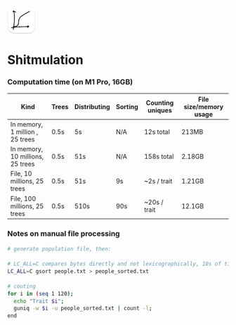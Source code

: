 <img src="README-AppIcon.png" width=64 />

# Shitmulation

### Computation time (on M1 Pro, 16GB)

| Kind                             | Trees | Distributing | Sorting | Counting uniques | File size/memory usage |
|----------------------------------|-------|--------------|---------|------------------|------------------------|
| In memory,  1 million , 25 trees |  0.5s |      5s      |   N/A   |     12s total    |          213MB         |
| In memory, 10 millions, 25 trees |  0.5s |     51s      |   N/A   |    158s total    |         2.18GB         |
| File,      10 millions, 25 trees |  0.5s |     51s      |    9s   |    ~2s / trait   |         1.21GB         |
| File,     100 millions, 25 trees |  0.5s |    510s      |   90s   |   ~20s / trait   |         12.1GB         |

### Notes on manual file processing

```bash
# generate population file, then:

# LC_ALL=C compares bytes directly and not lexicographically, 10s of times faster
LC_ALL=C gsort people.txt > people_sorted.txt

# couting
for i in (seq 1 120); 
  echo "Trait $i";
  guniq -w $i -u people_sorted.txt | count -l;
end
```

